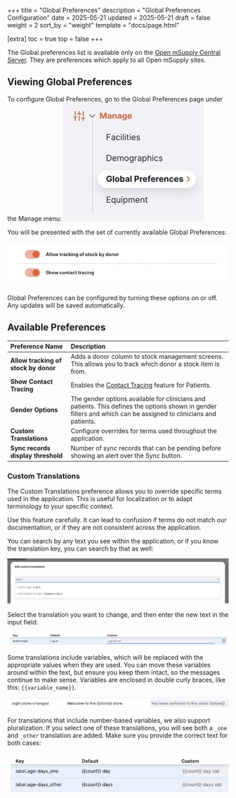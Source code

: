 +++
title = "Global Preferences"
description = "Global Preferences Configuration"
date =  2025-05-21
updated = 2025-05-21
draft = false
weight = 2
sort_by = "weight"
template = "docs/page.html"

[extra]
toc = true
top = false
+++

The Global preferences list is available only on the [Open mSupply Central Server](/docs/getting_started/central-server). They are preferences which apply to all Open mSupply sites.

## Viewing Global Preferences

To configure Global Preferences, go to the Global Preferences page under the Manage menu:
![goto: global preferences](images/goto_global_preferences.png)

You will be presented with the set of currently available Global Preferences:

![facility list](images/edit_global_preferences.png)

Global Preferences can be configured by turning these options on or off. Any updates will be saved automatically.

## Available Preferences

| Preference Name                      | Description                                                                                                                                                      |
| :----------------------------------- | :--------------------------------------------------------------------------------------------------------------------------------------------------------------- |
| **Allow tracking of stock by donor** | Adds a donor column to stock management screens. This allows you to track which donor a stock item is from.                                                      |
| **Show Contact Tracing**             | Enables the [Contact Tracing](/docs/programs/program-module/#contact-tracing) feature for Patients.                                                              |
| **Gender Options**                   | The gender options available for clinicians and patients. This defines the options shown in gender filters and which can be assigned to clinicians and patients. |
| **Custom Translations**              | Configure overrides for terms used throughout the application.                                                                                                   |
| **Sync records display threshold**   | Number of sync records that can be pending before showing an alert over the Sync button.                                                                         |

### Custom Translations

The Custom Translations preference allows you to override specific terms used in the application. This is useful for localization or to adapt terminology to your specific context.

<div class="note">
Use this feature carefully. It can lead to confusion if terms do not match our documentation, or if they are not consistent across the application.
</div>

You can search by any text you see within the application, or if you know the translation key, you can search by that as well:

![custom translations search](images/custom_translation_search.png)

Select the translation you want to change, and then enter the new text in the input field:

![custom translations edit](images/custom_translation_edit.png)

Some translations include variables, which will be replaced with the appropriate values when they are used. You can move these variables around within the text, but ensure you keep them intact, so the messages continue to make sense. Variables are enclosed in double curly braces, like this: `{{variable_name}}`.

![custom translations variable](images/custom_translation_variable.png)

For translations that include number-based variables, we also support pluralization. If you select one of these translations, you will see both a `_one` and `_other` translation are added. Make sure you provide the correct text for both cases:

![custom translations pluralization](images/custom_translation_count.png)
